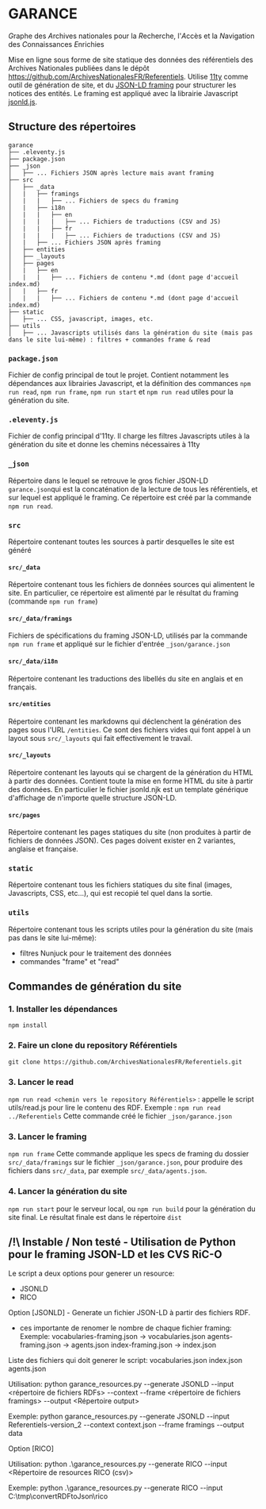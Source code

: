 # GARANCE

*G*raphe des *A*rchives nationales pour la *R*echerche, l'*A*ccès et la *N*avigation des *C*onnaissances *E*nrichies

Mise en ligne sous forme de site statique des données des référentiels des Archives Nationales publiées dans le dépôt https://github.com/ArchivesNationalesFR/Referentiels.
Utilise [11ty]([url](https://www.11ty.dev/)) comme outil de génération de site, et du [JSON-LD framing]([url](https://www.w3.org/TR/json-ld11-framing/)) pour structurer les notices des entités. Le framing est appliqué avec la librairie Javascript [jsonld.js]([url](https://github.com/digitalbazaar/jsonld.js)).

## Structure des répertoires

```
garance
├── .eleventy.js
├── package.json
├── _json
│   ├── ... Fichiers JSON après lecture mais avant framing
├── src
│   ├── _data
│   |   ├── framings
│   |   |   ├── ... Fichiers de specs du framing
│   |   ├── i18n
│   |   |   ├── en
│   |   |   |   ├── ... Fichiers de traductions (CSV and JS)
│   |   |   ├── fr
│   |   |   |   ├── ... Fichiers de traductions (CSV and JS)
│   |   ├── ... Fichiers JSON après framing
│   ├── entities
│   ├── _layouts
│   ├── pages
│   |   ├── en
│   |   |   ├── ... Fichiers de contenu *.md (dont page d'accueil index.md)
│   |   ├── fr
│   |   |   ├── ... Fichiers de contenu *.md (dont page d'accueil index.md)
├── static
│   ├── ... CSS, javascript, images, etc.
├── utils
│   ├── ... Javascripts utilisés dans la génération du site (mais pas dans le site lui-même) : filtres + commandes frame & read
```

### `package.json`

Fichier de config principal de tout le projet. Contient notamment les dépendances aux librairies Javascript, et la définition des commances `npm run read`, `npm run frame`, `npm run start` et `npm run read` utiles pour la génération du site.

### `.eleventy.js`

Fichier de config principal d'11ty. Il charge les filtres Javascripts utiles à la génération du site et donne les chemins nécessaires à 11ty

### `_json`

Répertoire dans le lequel se retrouve le gros fichier JSON-LD `garance.json`qui est la concaténation de la lecture de tous les référentiels, et sur lequel est appliqué le framing. Ce répertoire est créé par la commande `npm run read`.

### `src`

Répertoire contenant toutes les sources à partir desquelles le site est généré

#### `src/_data`

Répertoire contenant tous les fichiers de données sources qui alimentent le site. En particulier, ce répertoire est alimenté par le résultat du framing (commande `npm run frame`)

#### `src/_data/framings`

Fichiers de spécifications du framing JSON-LD, utilisés par la commande `npm run frame` et appliqué sur le fichier d'entrée `_json/garance.json`

#### `src/_data/i18n`

Répertoire contenant les traductions des libellés du site en anglais et en français.

#### `src/entities`

Répertoire contenant les markdowns qui déclenchent la génération des pages sous l'URL `/entities`. Ce sont des fichiers vides qui font appel à un layout sous `src/_layouts` qui fait effectivement le travail.

#### `src/_layouts`

Répertoire contenant les layouts qui se chargent de la génération du HTML à partir des données. Contient toute la mise en forme HTML du site à partir des données. En particulier le fichier jsonld.njk est un template générique d'affichage de n'importe quelle structure JSON-LD.

#### `src/pages`

Répertoire contenant les pages statiques du site (non produites à partir de fichiers de données JSON). Ces pages doivent exister en 2 variantes, anglaise et française.

### `static`

Répertoire contenant tous les fichiers statiques du site final (images, Javascripts, CSS, etc...), qui est recopié tel quel dans la sortie.

### `utils`

Répertoire contenant tous les scripts utiles pour la génération du site (mais pas dans le site lui-même):
- filtres Nunjuck pour le traitement des données 
- commandes "frame" et "read"

## Commandes de génération du site

### 1. Installer les dépendances

`npm install`

### 2. Faire un clone du repository Référentiels

`git clone https://github.com/ArchivesNationalesFR/Referentiels.git`

### 3. Lancer le read

`npm run read <chemin vers le repository Référentiels>` : appelle le script utils/read.js pour lire le contenu des RDF.
Exemple : `npm run read ../Referentiels`
Cette commande créé le fichier `_json/garance.json`

### 3. Lancer le framing

`npm run frame`
Cette commande applique les specs de framing du dossier `src/_data/framings` sur le fichier `_json/garance.json`, pour produire des fichiers dans `src/_data`, par exemple `src/_data/agents.json`.

### 4. Lancer la génération du site

`npm run start` pour le serveur local, ou `npm run build` pour la génération du site final.
Le résultat finale est dans le répertoire `dist`



## /!\ Instable / Non testé - Utilisation de Python pour le framing JSON-LD et les CVS RiC-O

Le script a deux options pour generer un resource:

  - JSONLD
  - RICO

Option [JSONLD] - Generate un fichier JSON-LD à partir des fichiers RDF.

* ces importante de renomer le nombre de chaque fichier framing: 
Exemple:
vocabularies-framing.json -> vocabularies.json
agents-framing.json -> agents.json
index-framing.json -> index.json


Liste des fichiers qui doit generer le script:
vocabularies.json
index.json
agents.json

Utilisation:
  python garance_resources.py --generate JSONLD --input <répertoire de fichiers RDFs>  --context <fichier de context> --frame <répertoire de fichiers framings> --output <Répertoire output>

Exemple:
 python garance_resources.py --generate JSONLD --input Referentiels-version_2 --context context.json --frame framings --output data

 
Option [RICO]

Utilisation:
  python .\garance_resources.py --generate RICO --input <Répertoire de resources RICO (csv)>

Exemple:
  python .\garance_resources.py --generate RICO --input C:\tmp\convertRDFtoJson\rico
